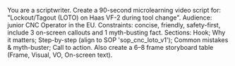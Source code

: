 You are a scriptwriter. Create a 90-second microlearning video script for:
"Lockout/Tagout (LOTO) on Haas VF-2 during tool change". Audience: junior CNC Operator in the EU.
Constraints: concise, friendly, safety-first, include 3 on-screen callouts and 1 myth-busting fact.
Sections: Hook; Why it matters; Step-by-step (align to SOP 'sop_cnc_loto_v1'); Common mistakes & myth-buster; Call to action.
Also create a 6–8 frame storyboard table (Frame, Visual, VO, On-screen text).
